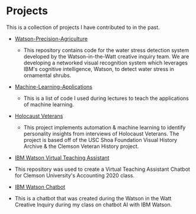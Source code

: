 # Projects
This is a collection of projects I have contributed to in the past.

- [Watson-Precision-Agriculture](https://github.com/efwoods/Watson-Precision-Agriculture)
  - This repository contains code for the water stress detection system developed by the Watson-in-the-Watt creative inquiry team. We are developing a networked visual recognition system which leverages IBM's cognitive intelligence, Watson, to detect water stress in ornamental shrubs.

- [Machine-Learning-Applications](https://github.com/efwoods/Machine-Learning-Applications)
  - This is a list of code I used during lectures to teach the applications of machine learning.

- [Holocaust Veterans](https://github.com/efwoods/Holocaust_Veterans)
  - This project implements automation & machine learning to identify personality insights from interviews of Holocaust Veterans. The project is based off of the USC Shoa Foundation Visual History Archive & the Clemson Veteran History project.
  
 - [IBM Watson Virtual Teaching Assistant](https://github.com/efwoods/VTA)
  - This repository was used to create a Virtual Teaching Assistant Chatbot for Clemson University's Accounting 2020 class.
  
 - [IBM Watson Chatbot]()
  - This is a chatbot that was created during the Watson in the Watt Creative Inquiry during my class on chatbot AI with IBM Watson.
  
